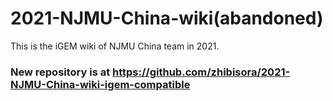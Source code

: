 # 2021-NJMU-China-wiki(abandoned)
This is the iGEM wiki of NJMU China team in 2021.

### New repository is at https://github.com/zhibisora/2021-NJMU-China-wiki-igem-compatible
